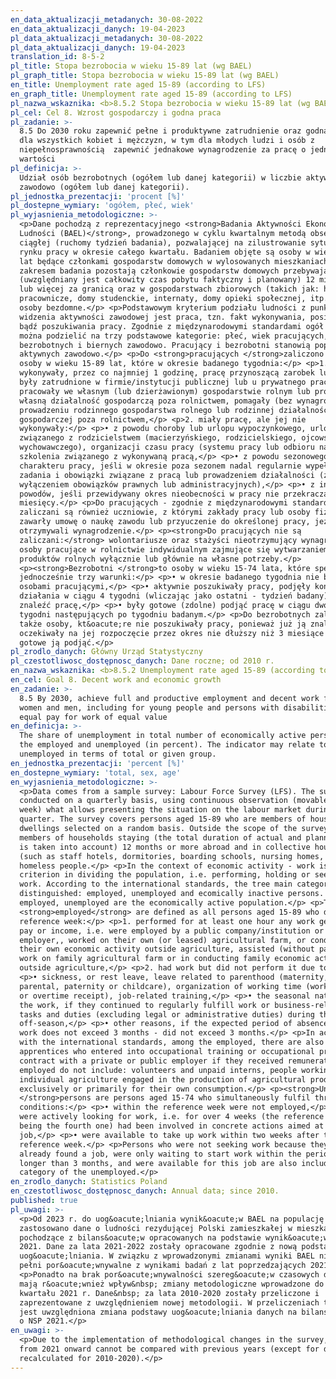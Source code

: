 ```yaml
---
en_data_aktualizacji_metadanych: 30-08-2022
en_data_aktualizacji_danych: 19-04-2023
pl_data_aktualizacji_metadanych: 30-08-2022
pl_data_aktualizacji_danych: 19-04-2023
translation_id: 8-5-2
pl_title: Stopa bezrobocia w wieku 15-89 lat (wg BAEL)
pl_graph_title: Stopa bezrobocia w wieku 15-89 lat (wg BAEL)
en_title: Unemployment rate aged 15-89 (according to LFS)
en_graph_title: Unemployment rate aged 15-89 (according to LFS)
pl_nazwa_wskaznika: <b>8.5.2 Stopa bezrobocia w wieku 15-89 lat (wg BAEL)</b>
pl_cel: Cel 8. Wzrost gospodarczy i godna praca
pl_zadanie: >-
  8.5 Do 2030 roku zapewnić pełne i produktywne zatrudnienie oraz godną pracę
  dla wszystkich kobiet i mężczyzn, w tym dla młodych ludzi i osób z
  niepełnosprawnością  zapewnić jednakowe wynagrodzenie za pracę o jednakowej
  wartości
pl_definicja: >-
  Udział osób bezrobotnych (ogółem lub danej kategorii) w liczbie aktywnych
  zawodowo (ogółem lub danej kategorii).
pl_jednostka_prezentacji: 'procent [%]'
pl_dostepne_wymiary: 'ogółem, płeć, wiek'
pl_wyjasnienia_metodologiczne: >-
  <p>Dane pochodzą z reprezentacyjnego <strong>Badania Aktywności Ekonomicznej
  Ludności (BAEL)</strong>, prowadzonego w cyklu kwartalnym metodą obserwacji
  ciągłej (ruchomy tydzień badania), pozwalającej na zilustrowanie sytuacji na
  rynku pracy w okresie całego kwartału. Badaniem objęte są osoby w wieku 15-89
  lat będące członkami gospodarstw domowych w wylosowanych mieszkaniach. Poza
  zakresem badania pozostają członkowie gospodarstw domowych przebywający
  (uwzględniany jest całkowity czas pobytu faktyczny i planowany) 12 miesięcy
  lub więcej za granicą oraz w gospodarstwach zbiorowych (takich jak: hotele
  pracownicze, domy studenckie, internaty, domy opieki społecznej, itp.) oraz
  osoby bezdomne.</p> <p>Podstawowym kryterium podziału ludności z punktu
  widzenia aktywności zawodowej jest praca, tzn. fakt wykonywania, posiadania
  bądź poszukiwania pracy. Zgodnie z międzynarodowymi standardami ogół ludności
  można podzielić na trzy podstawowe kategorie: płeć, wiek pracujących,
  bezrobotnych i biernych zawodowo. Pracujący i bezrobotni stanowią populację
  aktywnych zawodowo.</p> <p>Do <strong>pracujących </strong>zaliczono wszystkie
  osoby w wieku 15-89 lat, które w okresie badanego tygodnia:</p> <p>1.
  wykonywały, przez co najmniej 1 godzinę, pracę przynoszącą zarobek lub dochód,
  były zatrudnione w firmie/instytucji publicznej lub u prywatnego pracodawcy,
  pracowały we własnym (lub dzierżawionym) gospodarstwie rolnym lub prowadziły
  własną działalność gospodarczą poza rolnictwem, pomagały (bez wynagrodzenia) w
  prowadzeniu rodzinnego gospodarstwa rolnego lub rodzinnej działalności
  gospodarczej poza rolnictwem,</p> <p>2. miały pracę, ale jej nie
  wykonywały:</p> <p>• z powodu choroby lub urlopu wypoczynkowego, urlopu
  związanego z rodzicielstwem (macierzyńskiego, rodzicielskiego, ojcowskiego lub
  wychowawczego), organizacji czasu pracy (systemu pracy lub odbioru nadgodzin),
  szkolenia związanego z wykonywaną pracą,</p> <p>• z powodu sezonowego
  charakteru pracy, jeśli w okresie poza sezonem nadal regularnie wypełniały
  zadania i obowiązki związane z pracą lub prowadzeniem działalności (z
  wyłączeniem obowiązków prawnych lub administracyjnych),</p> <p>• z innych
  powodów, jeśli przewidywany okres nieobecności w pracy nie przekracza 3
  miesięcy.</p> <p>Do pracujących - zgodnie z międzynarodowymi standardami -
  zaliczani są również uczniowie, z którymi zakłady pracy lub osoby fizyczne
  zawarły umowę o naukę zawodu lub przyuczenie do określonej pracy, jeżeli
  otrzymywali wynagrodzenie.</p> <p><strong>Do pracujących nie są
  zaliczani:</strong> wolontariusze oraz stażyści nieotrzymujący wynagrodzenia,
  osoby pracujące w rolnictwie indywidualnym zajmujące się wytwarzaniem
  produktów rolnych wyłącznie lub głównie na własne potrzeby.</p>
  <p><strong>Bezrobotni </strong>to osoby w wieku 15-74 lata, które spełniają
  jednocześnie trzy warunki:</p> <p>• w okresie badanego tygodnia nie były
  osobami pracującymi,</p> <p>• aktywnie poszukiwały pracy, podjęły konkretne
  działania w ciągu 4 tygodni (wliczając jako ostatni - tydzień badany), aby
  znaleźć pracę,</p> <p>• były gotowe (zdolne) podjąć pracę w ciągu dwóch
  tygodni następujących po tygodniu badanym.</p> <p>Do bezrobotnych zaliczane są
  także osoby, kt&oacute;re nie poszukiwały pracy, ponieważ już ją znalazły i
  oczekiwały na jej rozpoczęcie przez okres nie dłuższy niż 3 miesiące oraz były
  gotowe ją podjąć.</p>
pl_zrodlo_danych: Główny Urząd Statystyczny
pl_czestotliwosc_dostępnosc_danych: Dane roczne; od 2010 r.
en_nazwa_wskaznika: <b>8.5.2 Unemployment rate aged 15-89 (according to LFS)</b>
en_cel: Goal 8. Decent work and economic growth
en_zadanie: >-
  8.5 By 2030, achieve full and productive employment and decent work for all
  women and men, including for young people and persons with disabilities, and
  equal pay for work of equal value
en_definicja: >-
  The share of unemployment in total number of economically active persons, i.e.
  the employed and unemployed (in percent). The indicator may relate to the
  unemployed in terms of total or given group.
en_jednostka_prezentacji: 'percent [%]'
en_dostepne_wymiary: 'total, sex, age'
en_wyjasnienia_metodologiczne: >-
  <p>Data comes from a sample survey: Labour Force Survey (LFS). The survey is
  conducted on a quarterly basis, using continuous observation (movable survey
  week) what allows presenting the situation on the labour market during a whole
  quarter. The survey covers persons aged 15-89 who are members of households in
  dwellings selected on a random basis. Outside the scope of the survey are
  members of households staying (the total duration of actual and planned stay
  is taken into account) 12 months or more abroad and in collective households
  (such as staff hotels, dormitories, boarding schools, nursing homes, etc.) and
  homeless people.</p> <p>In the context of economic activity - work is the main
  criterion in dividing the population, i.e. performing, holding or seeking
  work. According to the international standards, the tree main categories are
  distinguished: employed, unemployed and ecomically inactive persons. The
  employed, unemployed are the economically active population.</p> <p>The
  <strong>employed</strong> are defined as all persons aged 15-89 who during the
  reference week:</p> <p>1. performed for at least one hour any work generating
  pay or income, i.e. were employed by a public company/institution or private
  employer,, worked on their own (or leased) agricultural farm, or conducted
  their own economic activity outside agriculture, assisted (without pay) in
  work on family agricultural farm or in conducting family economic activity
  outside agriculture,</p> <p>2. had work but did not perform it due to:</p>
  <p>• sickness, or rest leave, leave related to parenthood (maternity,
  parental, paternity or childcare), organization of working time (work system
  or overtime receipt), job-related training,</p> <p>• the seasonal nature of
  the work, if they continued to regularly fulfill work or business-related
  tasks and duties (excluding legal or administrative duties) during the
  off-season,</p> <p>• other reasons, if the expected period of absence from
  work does not exceed 3 months - did not exceed 3 months.</p> <p>In accordance
  with the international standards, among the employed, there are also included
  apprentices who entered into occupational training or occupational preparation
  contract with a private or public employer if they received remuneration. The
  employed do not include: volunteers and unpaid interns, people working in
  individual agriculture engaged in the production of agricultural products
  exclusively or primarily for their own consumption.</p> <p><strong>Unemployed
  </strong>persons are persons aged 15-74 who simultaneously fulfil three
  conditions:</p> <p>• within the reference week were not employed,</p> <p>•
  were actively looking for work, i.e. for over 4 weeks (the reference week
  being the fourth one) had been involved in concrete actions aimed at finding a
  job,</p> <p>• were available to take up work within two weeks after the
  reference week.</p> <p>Persons who were not seeking work because they had
  already found a job, were only waiting to start work within the period no
  longer than 3 months, and were available for this job are also included in the
  category of the unemployed.</p>
en_zrodlo_danych: Statistics Poland
en_czestotliwosc_dostępnosc_danych: Annual data; since 2010.
published: true
pl_uwagi: >-
  <p>Od 2023 r. do uog&oacute;lniania wynik&oacute;w BAEL na populację generalną
  zastosowano dane o ludności rezydującej Polski zamieszkałej w mieszkaniach,
  pochodzące z bilans&oacute;w opracowanych na podstawie wynik&oacute;w NSP
  2021. Dane za lata 2021-2022 zostały opracowane zgodnie z nową podstawą
  uog&oacute;lniania. W związku z wprowadzonymi zmianami wyniki BAEL nie są w
  pełni por&oacute;wnywalne z wynikami badań z lat poprzedzających 2021 rok.</p>
  <p>Ponadto na brak por&oacute;wnywalności szereg&oacute;w czasowych danych
  mają r&oacute;wnież wpływ&nbsp; zmiany metodologiczne wprowadzone do BAEL od 1
  kwartału 2021 r. Dane&nbsp; za lata 2010-2020 zostały przeliczone i
  zaprezentowane z uwzględnieniem nowej metodologii. W przeliczeniach tych nie
  jest uwzględniona zmiana podstawy uog&oacute;lniania danych na bilanse oparte
  o NSP 2021.</p>
en_uwagi: >-
  <p>Due to the implementation of methodological changes in the survey, LFS data
  from 2021 onward cannot be compared with previous years (except for data
  recalculated for 2010-2020).</p>
---
```

